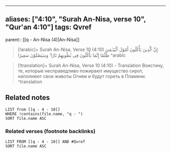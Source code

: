 
---
aliases: ["4:10", "Surah An-Nisa, verse 10", "Qur'an 4:10"]
tags: Qvref
---

parent:: [[q - An-Nisa (4)|An-Nisa]]

> [!arabic]+ Surah An-Nisa, Verse 10 (4:10)
> <span class="quran-arabic">إِنَّ ٱلَّذِينَ يَأْكُلُونَ أَمْوَٰلَ ٱلْيَتَـٰمَىٰ ظُلْمًا إِنَّمَا يَأْكُلُونَ فِى بُطُونِهِمْ نَارًا ۖ وَسَيَصْلَوْنَ سَعِيرًا</span>
^arabic

> [!translation]+ Surah An-Nisa, Verse 10 (4:10) - Translation
> Воистину, те, которые несправедливо пожирают имущество сирот, наполняют свои животы Огнем и будут гореть в Пламени.
^translation



## Related notes
```dataview
LIST from [[q - 4 - 10]]
WHERE !contains(file.name, "q - ")
SORT file.name ASC
```

### Related verses (footnote backlinks)
```dataview
LIST FROM [[q - 4 - 10]] AND #Qvref
SORT file.name ASC
```

